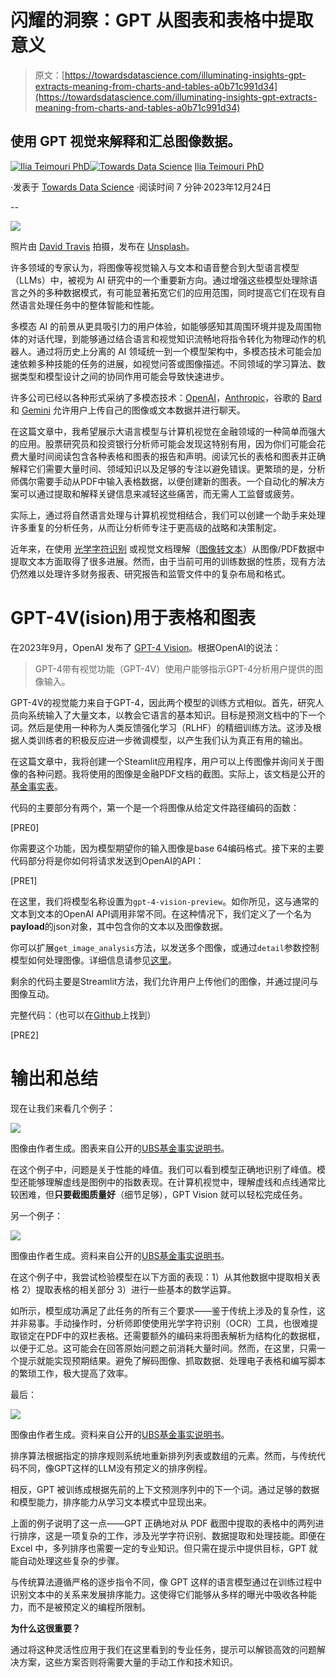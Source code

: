 # 闪耀的洞察：GPT 从图表和表格中提取意义

> 原文：[https://towardsdatascience.com/illuminating-insights-gpt-extracts-meaning-from-charts-and-tables-a0b71c991d34](https://towardsdatascience.com/illuminating-insights-gpt-extracts-meaning-from-charts-and-tables-a0b71c991d34)

## 使用 GPT 视觉来解释和汇总图像数据。

[](https://medium.com/@ilia.teimouri?source=post_page-----a0b71c991d34--------------------------------)[![Ilia Teimouri PhD](../Images/0eb948c4d3f81c116cd16fa4d5016629.png)](https://medium.com/@ilia.teimouri?source=post_page-----a0b71c991d34--------------------------------)[](https://towardsdatascience.com/?source=post_page-----a0b71c991d34--------------------------------)[![Towards Data Science](../Images/a6ff2676ffcc0c7aad8aaf1d79379785.png)](https://towardsdatascience.com/?source=post_page-----a0b71c991d34--------------------------------) [Ilia Teimouri PhD](https://medium.com/@ilia.teimouri?source=post_page-----a0b71c991d34--------------------------------)

·发表于 [Towards Data Science](https://towardsdatascience.com/?source=post_page-----a0b71c991d34--------------------------------) ·阅读时间 7 分钟·2023年12月24日

--

![](../Images/6f4c9df91feb7c242dca20cf31c52358.png)

照片由 [David Travis](https://unsplash.com/@dtravisphd) 拍摄，发布在 [Unsplash](https://unsplash.com)。

许多领域的专家认为，将图像等视觉输入与文本和语音整合到大型语言模型（LLMs）中，被视为 AI 研究中的一个重要新方向。通过增强这些模型处理除语言之外的多种数据模式，有可能显著拓宽它们的应用范围，同时提高它们在现有自然语言处理任务中的整体智能和性能。

多模态 AI 的前景从更具吸引力的用户体验，如能够感知其周围环境并提及周围物体的对话代理，到能够通过结合语言和视觉知识流畅地将指令转化为物理动作的机器人。通过将历史上分离的 AI 领域统一到一个模型架构中，多模态技术可能会加速依赖多种技能的任务的进展，如视觉问答或图像描述。不同领域的学习算法、数据类型和模型设计之间的协同作用可能会导致快速进步。

许多公司已经以各种形式采纳了多模态技术：[OpenAI](https://chat.openai.com)，[Anthropic](http://claude.ai)，谷歌的 [Bard](https://bard.google.com) 和 [Gemini](https://deepmind.google/technologies/gemini/#introduction) 允许用户上传自己的图像或文本数据并进行聊天。

在这篇文章中，我希望展示大语言模型与计算机视觉在金融领域的一种简单而强大的应用。股票研究员和投资银行分析师可能会发现这特别有用，因为你们可能会花费大量时间阅读包含各种表格和图表的报告和声明。阅读冗长的表格和图表并正确解释它们需要大量时间、领域知识以及足够的专注以避免错误。更繁琐的是，分析师偶尔需要手动从PDF中输入表格数据，以便创建新的图表。一个自动化的解决方案可以通过提取和解释关键信息来减轻这些痛苦，而无需人工监督或疲劳。

实际上，通过将自然语言处理与计算机视觉相结合，我们可以创建一个助手来处理许多重复的分析任务，从而让分析师专注于更高级的战略和决策制定。

近年来，在使用 [光学字符识别](https://en.wikipedia.org/wiki/Optical_character_recognition) 或视觉文档理解（[图像转文本](https://huggingface.co/models?pipeline_tag=image-to-text)）从图像/PDF数据中提取文本方面取得了很多进展。然而，由于当前可用的训练数据的性质，现有方法仍然难以处理许多财务报表、研究报告和监管文件中的复杂布局和格式。

# GPT-4V(ision)用于表格和图表

在2023年9月，OpenAI 发布了 [GPT-4 Vision](https://openai.com/research/gpt-4v-system-card)。根据OpenAI的说法：

> GPT-4带有视觉功能（GPT-4V）使用户能够指示GPT-4分析用户提供的图像输入。

GPT-4V的视觉能力来自于GPT-4，因此两个模型的训练方式相似。首先，研究人员向系统输入了大量文本，以教会它语言的基本知识。目标是预测文档中的下一个词。然后是使用一种称为人类反馈强化学习（RLHF）的精细训练方法。这涉及根据人类训练者的积极反应进一步微调模型，以产生我们认为真正有用的输出。

在这篇文章中，我将创建一个Steamlit应用程序，用户可以上传图像并询问关于图像的各种问题。我将使用的图像是金融PDF文档的截图。实际上，该文档是公开的 [基金事实表](https://www.ubs.com/2/e/files/RET/FS_RET_LU2408467723_GB_EN.pdf)。

代码的主要部分有两个，第一个是一个将图像从给定文件路径编码的函数：

[PRE0]

你需要这个功能，因为模型期望你的输入图像是base 64编码格式。接下来的主要代码部分将是你如何将请求发送到OpenAI的API：

[PRE1]

在这里，我们将模型名称设置为`gpt-4-vision-preview`。如你所见，这与通常的文本到文本的OpenAI API调用非常不同。在这种情况下，我们定义了一个名为**payload**的json对象，其中包含你的文本以及图像数据。

你可以扩展`get_image_analysis`方法，以发送多个图像，或通过`detail`参数控制模型如何处理图像。详细信息请参见[这里](https://platform.openai.com/docs/guides/vision)。

剩余的代码主要是Streamlit方法，我们允许用户上传他们的图像，并通过提问与图像互动。

完整代码：（也可以在[Github](https://github.com/iteimouri/GPT-Vision-for-Finance/tree/main)上找到）

[PRE2]

# 输出和总结

现在让我们来看几个例子：

![](../Images/29792265352740d8b2e97c75cf4f081d.png)

图像由作者生成。图表来自公开的[UBS基金事实说明书](https://www.ubs.com/2/e/files/RET/FS_RET_LU2408467723_GB_EN.pdf)。

在这个例子中，问题是关于性能的峰值。我们可以看到模型正确地识别了峰值。模型还能够理解虚线是图例中的指数表现。在计算机视觉中，理解虚线和点线通常比较困难，但**只要截图质量好**（细节足够），GPT Vision 就可以轻松完成任务。

另一个例子：

![](../Images/69cdb2a7eb6d28965195d9f43637b0da.png)

图像由作者生成。资料来自公开的[UBS基金事实说明书](https://www.ubs.com/2/e/files/RET/FS_RET_LU2408467723_GB_EN.pdf)。

在这个例子中，我尝试检验模型在以下方面的表现：1）从其他数据中提取相关表格 2）提取表格的相关部分 3）进行一些基本的数学运算。

如所示，模型成功满足了此任务的所有三个要求——鉴于传统上涉及的复杂性，这并非易事。手动操作时，分析师即使使用光学字符识别（OCR）工具，也很难提取锁定在PDF中的双栏表格。还需要额外的编码来将图表解析为结构化的数据框，以便于汇总。这可能会在回答原始问题之前消耗大量时间。然而，在这里，只需一个提示就能实现预期结果。避免了解码图像、抓取数据、处理电子表格和编写脚本的繁琐工作，极大提高了效率。

最后：

![](../Images/edf565aa98095582b29a80e8090fadd2.png)

图像由作者生成。资料来自公开的[UBS基金事实说明书](https://www.ubs.com/2/e/files/RET/FS_RET_LU2408467723_GB_EN.pdf)。

排序算法根据指定的排序规则系统地重新排列列表或数组的元素。然而，与传统代码不同，像GPT这样的LLM没有预定义的排序例程。

相反，GPT 被训练成根据先前的上下文预测序列中的下一个词。通过足够的数据和模型能力，排序能力从学习文本模式中显现出来。

上面的例子说明了这一点——GPT 正确地对从 PDF 截图中提取的表格中的两列进行排序，这是一项复杂的工作，涉及光学字符识别、数据提取和处理技能。即便在 Excel 中，多列排序也需要一定的专业知识。但只需在提示中提供目标，GPT 就能自动处理这些复杂的步骤。

与传统算法遵循严格的逐步指令不同，像 GPT 这样的语言模型通过在训练过程中识别文本中的关系来发展排序能力。这使得它们能够从多样的曝光中吸收各种能力，而不是被预定义的编程所限制。

**为什么这很重要？**

通过将这种灵活性应用于我们在这里看到的专业任务，提示可以解锁高效的问题解决方案，这些方案否则将需要大量的手动工作和技术知识。
